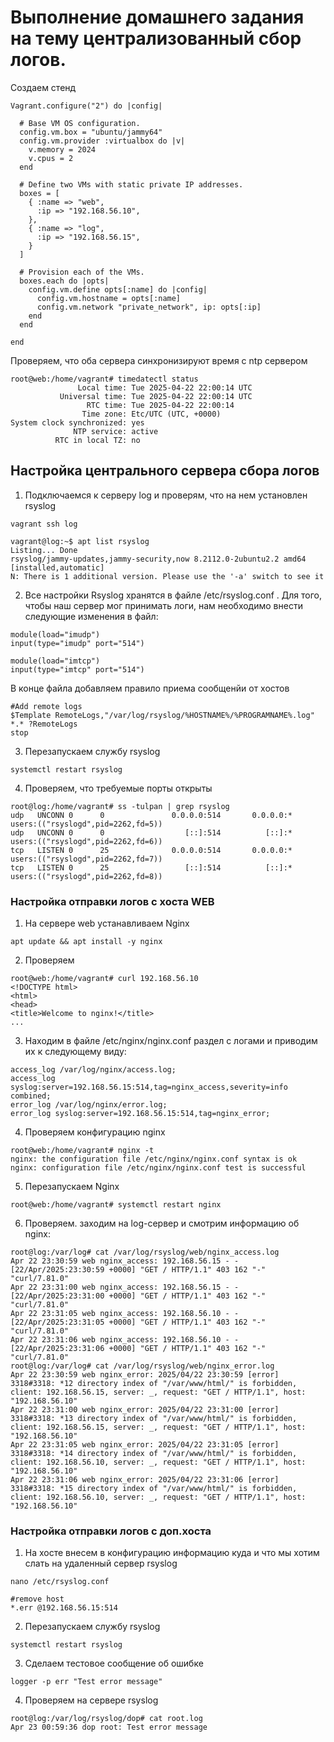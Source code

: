 # Выполнение домашнего задания на тему централизованный сбор логов.
Создаем стенд
```
Vagrant.configure("2") do |config|

  # Base VM OS configuration.
  config.vm.box = "ubuntu/jammy64"
  config.vm.provider :virtualbox do |v|
    v.memory = 2024
    v.cpus = 2
  end

  # Define two VMs with static private IP addresses.
  boxes = [
    { :name => "web",
      :ip => "192.168.56.10",
    },
    { :name => "log",
      :ip => "192.168.56.15",
    }
  ]

  # Provision each of the VMs.
  boxes.each do |opts|
    config.vm.define opts[:name] do |config|
      config.vm.hostname = opts[:name]
      config.vm.network "private_network", ip: opts[:ip]
    end
  end

end

```
 Проверяем, что оба сервера синхронизируют время с ntp сервером
```
root@web:/home/vagrant# timedatectl status
               Local time: Tue 2025-04-22 22:00:14 UTC
           Universal time: Tue 2025-04-22 22:00:14 UTC
                 RTC time: Tue 2025-04-22 22:00:14
                Time zone: Etc/UTC (UTC, +0000)
System clock synchronized: yes
              NTP service: active
          RTC in local TZ: no
```


## Настройка центрального сервера сбора логов
1. Подключаемся к серверу log и проверям, что на нем установлен rsyslog
```
vagrant ssh log

vagrant@log:~$ apt list rsyslog
Listing... Done
rsyslog/jammy-updates,jammy-security,now 8.2112.0-2ubuntu2.2 amd64 [installed,automatic]
N: There is 1 additional version. Please use the '-a' switch to see it
```
2. Все настройки Rsyslog хранятся в файле /etc/rsyslog.conf . Для того, чтобы наш сервер мог принимать логи, нам необходимо внести следующие изменения в файл: 
```
module(load="imudp")
input(type="imudp" port="514")

module(load="imtcp")
input(type="imtcp" port="514")
```
В конце файла добавляем правило приема сообщенйи от хостов
```
#Add remote logs
$Template RemoteLogs,"/var/log/rsyslog/%HOSTNAME%/%PROGRAMNAME%.log"
*.* ?RemoteLogs
stop
```
3. Перезапускаем службу rsyslog
```
systemctl restart rsyslog
```
4. Проверяем, что требуемые порты открыты
```
root@log:/home/vagrant# ss -tulpan | grep rsyslog
udp   UNCONN 0      0               0.0.0.0:514       0.0.0.0:*     users:(("rsyslogd",pid=2262,fd=5))
udp   UNCONN 0      0                  [::]:514          [::]:*     users:(("rsyslogd",pid=2262,fd=6))
tcp   LISTEN 0      25              0.0.0.0:514       0.0.0.0:*     users:(("rsyslogd",pid=2262,fd=7))
tcp   LISTEN 0      25                 [::]:514          [::]:*     users:(("rsyslogd",pid=2262,fd=8))
```
### Настройка отправки логов с хоста WEB
1. На сервере web устанавливаем Nginx
```
apt update && apt install -y nginx
```
2. Проверяем
```
root@web:/home/vagrant# curl 192.168.56.10
<!DOCTYPE html>
<html>
<head>
<title>Welcome to nginx!</title>
...
```
3. Находим в файле /etc/nginx/nginx.conf раздел с логами и приводим их к следующему виду:
```
access_log /var/log/nginx/access.log;
access_log syslog:server=192.168.56.15:514,tag=nginx_access,severity=info combined;
error_log /var/log/nginx/error.log;
error_log syslog:server=192.168.56.15:514,tag=nginx_error;
```
4. Проверяем конфигурацию nginx
```
root@web:/home/vagrant# nginx -t
nginx: the configuration file /etc/nginx/nginx.conf syntax is ok
nginx: configuration file /etc/nginx/nginx.conf test is successful
```
5. Перезапускаем Nginx
```
root@web:/home/vagrant# systemctl restart nginx
```
6. Проверяем. заходим на log-сервер и смотрим информацию об nginx:
```
root@log:/var/log# cat /var/log/rsyslog/web/nginx_access.log
Apr 22 23:30:59 web nginx_access: 192.168.56.15 - - [22/Apr/2025:23:30:59 +0000] "GET / HTTP/1.1" 403 162 "-" "curl/7.81.0"
Apr 22 23:31:00 web nginx_access: 192.168.56.15 - - [22/Apr/2025:23:31:00 +0000] "GET / HTTP/1.1" 403 162 "-" "curl/7.81.0"
Apr 22 23:31:05 web nginx_access: 192.168.56.10 - - [22/Apr/2025:23:31:05 +0000] "GET / HTTP/1.1" 403 162 "-" "curl/7.81.0"
Apr 22 23:31:06 web nginx_access: 192.168.56.10 - - [22/Apr/2025:23:31:06 +0000] "GET / HTTP/1.1" 403 162 "-" "curl/7.81.0"
root@log:/var/log# cat /var/log/rsyslog/web/nginx_error.log
Apr 22 23:30:59 web nginx_error: 2025/04/22 23:30:59 [error] 3318#3318: *12 directory index of "/var/www/html/" is forbidden, client: 192.168.56.15, server: _, request: "GET / HTTP/1.1", host: "192.168.56.10"
Apr 22 23:31:00 web nginx_error: 2025/04/22 23:31:00 [error] 3318#3318: *13 directory index of "/var/www/html/" is forbidden, client: 192.168.56.15, server: _, request: "GET / HTTP/1.1", host: "192.168.56.10"
Apr 22 23:31:05 web nginx_error: 2025/04/22 23:31:05 [error] 3318#3318: *14 directory index of "/var/www/html/" is forbidden, client: 192.168.56.10, server: _, request: "GET / HTTP/1.1", host: "192.168.56.10"
Apr 22 23:31:06 web nginx_error: 2025/04/22 23:31:06 [error] 3318#3318: *15 directory index of "/var/www/html/" is forbidden, client: 192.168.56.10, server: _, request: "GET / HTTP/1.1", host: "192.168.56.10"
```
### Настройка отправки логов с доп.хоста
1. На хосте внесем в конфигурацию информацию куда и что мы хотим слать на удаленный сервер rsyslog
```
nano /etc/rsyslog.conf

#remove host
*.err @192.168.56.15:514
```
2. Перезапускаем службу rsyslog
```
systemctl restart rsyslog
```
3. Сделаем тестовое сообщение об ошибке
```
logger -p err "Test error message"
```
4. Проверяем на сервере rsyslog
```
root@log:/var/log/rsyslog/dop# cat root.log
Apr 23 00:59:36 dop root: Test error message
```
